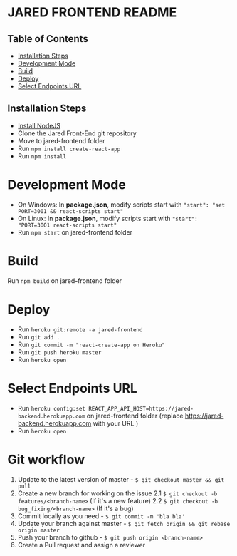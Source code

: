 # JARED FRONTEND README

## Table of Contents

- [Installation Steps](#installation-steps)
- [Development Mode](#build)
- [Build](#build)
- [Deploy](#deploy)
- [Select Endpoints URL](#select-endpoints-url)





## Installation Steps

* [Install NodeJS](https://nodejs.org/es/)
* Clone the Jared Front-End git repository
* Move to jared-frontend folder
* Run `npm install create-react-app`
* Run `npm install`


# Development Mode
* On Windows: In **package.json**, modify scripts start with `"start": "set PORT=3001 && react-scripts start"`
* On Linux: In **package.json**, modify scripts start with `"start": "PORT=3001 react-scripts start"`
* Run `npm start` on jared-frontend folder


# Build
Run `npm build` on jared-frontend folder


# Deploy
* Run `heroku git:remote -a jared-frontend`
* Run `git add .`
* Run `git commit -m "react-create-app on Heroku"`
* Run `git push heroku master`
* Run `heroku open`

# Select Endpoints URL
* Run `heroku config:set REACT_APP_API_HOST=https://jared-backend.herokuapp.com` on jared-frontend folder (replace https://jared-backend.herokuapp.com with your URL )
* Run `heroku open`

# Git workflow
1. Update to the latest version of master - `$ git checkout master && git pull`
2. Create a new branch for working on the issue
  2.1 `$ git checkout -b features/<branch-name>` (If it's a new feature)
  2.2 `$ git checkout -b bug_fixing/<branch-name>` (If it's a bug)
3. Commit locally as you need - `$ git commit -m 'bla bla'`
4. Update your branch against master - `$ git fetch origin && git rebase origin master`
5. Push your branch to github - `$ git push origin <branch-name>`
6. Create a Pull request and assign a reviewer

